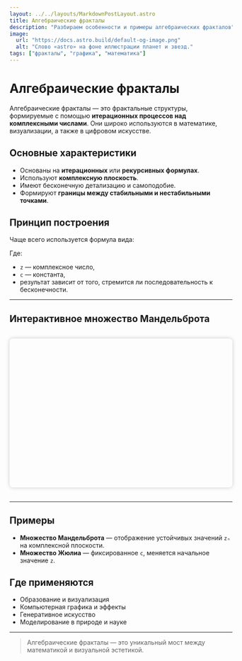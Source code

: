 ```yaml
---
layout: ../../layouts/MarkdownPostLayout.astro
title: Алгебраические фракталы
description: "Разбираем особенности и примеры алгебраических фракталов"
image:
  url: "https://docs.astro.build/default-og-image.png"
  alt: "Слово «astro» на фоне иллюстрации планет и звезд."
tags: ["фракталы", "графика", "математика"]
---
```


# Алгебраические фракталы

Алгебраические фракталы — это фрактальные структуры, формируемые с помощью **итерационных процессов над комплексными числами**. Они широко используются в математике, визуализации, а также в цифровом искусстве.

## Основные характеристики

- Основаны на **итерационных** или **рекурсивных формулах**.
- Используют **комплексную плоскость**.
- Имеют бесконечную детализацию и самоподобие.
- Формируют **границы между стабильными и нестабильными точками**.

## Принцип построения

Чаще всего используется формула вида:


Где:
- `z` — комплексное число,
- `c` — константа,
- результат зависит от того, стремится ли последовательность к бесконечности.

---

## Интерактивное множество Мандельброта

<canvas id="mandelbrotCanvas" width="600" height="400" style="display: block; margin: 2rem auto; border-radius: 8px; box-shadow: 0 0 10px rgba(0,0,0,0.2);"></canvas>

<script is:inline>
const canvas = document.getElementById('mandelbrotCanvas');
const ctx = canvas.getContext('2d');
const maxIter = 100;

function drawMandelbrot() {
  const img = ctx.createImageData(canvas.width, canvas.height);

  const xmin = -2.5, xmax = 1;
  const ymin = -1, ymax = 1;
  const w = canvas.width, h = canvas.height;

  for (let px = 0; px < w; px++) {
    for (let py = 0; py < h; py++) {
      const x0 = xmin + (xmax - xmin) * px / w;
      const y0 = ymin + (ymax - ymin) * py / h;
      let x = 0, y = 0, iter = 0;

      while (x*x + y*y <= 4 && iter < maxIter) {
        const xtemp = x*x - y*y + x0;
        y = 2*x*y + y0;
        x = xtemp;
        iter++;
      }

      const color = iter === maxIter ? 0 : 255 - Math.floor(iter * 255 / maxIter);
      const i = (py * w + px) * 4;
      img.data[i + 0] = color;
      img.data[i + 1] = color;
      img.data[i + 2] = color;
      img.data[i + 3] = 255;
    }
  }

  ctx.putImageData(img, 0, 0);
}

drawMandelbrot();
</script>

---

##  Примеры

- **Множество Мандельброта** — отображение устойчивых значений `zₙ` на комплексной плоскости.
- **Множество Жюлиа** — фиксированное `c`, меняется начальное значение `z`.

## Где применяются

- Образование и визуализация
- Компьютерная графика и эффекты
- Генеративное искусство
- Моделирование в природе и науке

---

> Алгебраические фракталы — это уникальный мост между математикой и визуальной эстетикой.
